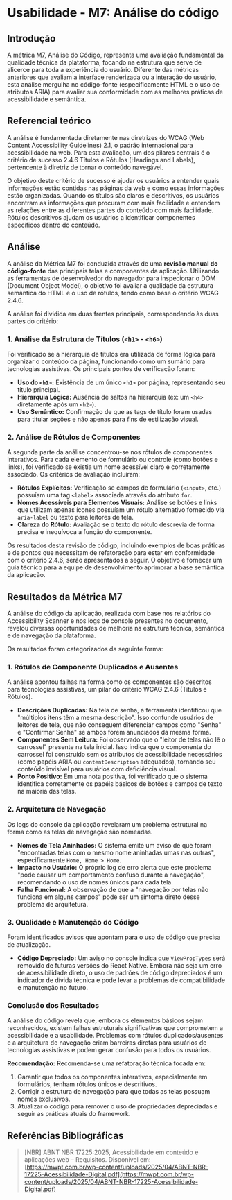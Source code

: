 # Usabilidade - M7: Análise do código

## Introdução

  A métrica M7, Análise do Código, representa uma avaliação fundamental da qualidade técnica da plataforma, focando na estrutura que serve de 
  alicerce para toda a experiência do usuário. Diferente das métricas anteriores que avaliam a interface renderizada ou a interação do 
  usuário, esta análise mergulha no código-fonte (especificamente HTML e o uso de atributos ARIA) para avaliar sua conformidade com as 
  melhores práticas de acessibilidade e semântica.

## Referencial teórico 

  A análise é fundamentada diretamente nas diretrizes do WCAG (Web Content Accessibility Guidelines) 2.1, o padrão internacional para 
  acessibilidade na web. Para esta avaliação, um dos pilares centrais é o critério de sucesso 2.4.6 Títulos e Rótulos (Headings and Labels), 
  pertencente à diretriz de tornar o conteúdo navegável.

  O objetivo deste critério de sucesso é ajudar os usuários a entender quais informações estão contidas nas páginas da web e como essas 
  informações estão organizadas. Quando os títulos são claros e descritivos, os usuários encontram as informações que procuram com mais 
  facilidade e entendem as relações entre as diferentes partes do conteúdo com mais facilidade. Rótulos descritivos ajudam os usuários a 
  identificar componentes específicos dentro do conteúdo.

## Análise

A análise da Métrica M7 foi conduzida através de uma **revisão manual do código-fonte** das principais telas e componentes da aplicação. Utilizando as ferramentas de desenvolvedor do navegador para inspecionar o DOM (Document Object Model), o objetivo foi avaliar a qualidade da estrutura semântica do HTML e o uso de rótulos, tendo como base o critério WCAG 2.4.6.

A análise foi dividida em duas frentes principais, correspondendo às duas partes do critério:

### 1. Análise da Estrutura de Títulos (`<h1>` - `<h6>`)

Foi verificado se a hierarquia de títulos era utilizada de forma lógica para organizar o conteúdo da página, funcionando como um sumário para tecnologias assistivas. Os principais pontos de verificação foram:

* **Uso do `<h1>`:** Existência de um único `<h1>` por página, representando seu título principal.
* **Hierarquia Lógica:** Ausência de saltos na hierarquia (ex: um `<h4>` diretamente após um `<h2>`).
* **Uso Semântico:** Confirmação de que as tags de título foram usadas para titular seções e não apenas para fins de estilização visual.

### 2. Análise de Rótulos de Componentes

A segunda parte da análise concentrou-se nos rótulos de componentes interativos. Para cada elemento de formulário ou controle (como botões e links), foi verificado se existia um nome acessível claro e corretamente associado. Os critérios de avaliação incluíram:

* **Rótulos Explícitos:** Verificação se campos de formulário (`<input>`, etc.) possuíam uma tag `<label>` associada através do atributo `for`.
* **Nomes Acessíveis para Elementos Visuais:** Análise se botões e links que utilizam apenas ícones possuíam um rótulo alternativo fornecido via `aria-label` ou texto para leitores de tela.
* **Clareza do Rótulo:** Avaliação se o texto do rótulo descrevia de forma precisa e inequívoca a função do componente.

Os resultados desta revisão de código, incluindo exemplos de boas práticas e de pontos que necessitam de refatoração para estar em conformidade com o critério 2.4.6, serão apresentados a seguir. O objetivo é fornecer um guia técnico para a equipe de desenvolvimento aprimorar a base semântica da aplicação.

## Resultados da Métrica M7

A análise do código da aplicação, realizada com base nos relatórios do Accessibility Scanner e nos logs de console presentes no documento, revelou diversas oportunidades de melhoria na estrutura técnica, semântica e de navegação da plataforma.

Os resultados foram categorizados da seguinte forma:

### 1. Rótulos de Componente Duplicados e Ausentes

A análise apontou falhas na forma como os componentes são descritos para tecnologias assistivas, um pilar do critério WCAG 2.4.6 (Títulos e Rótulos).

* **Descrições Duplicadas:** Na tela de senha, a ferramenta identificou que "múltiplos itens têm a mesma descrição". Isso confunde usuários de leitores de tela, que não conseguem diferenciar campos como "Senha" e "Confirmar Senha" se ambos forem anunciados da mesma forma.
* **Componentes Sem Leitura:** Foi observado que o "leitor de telas não lê o carrossel" presente na tela inicial. Isso indica que o componente do carrossel foi construído sem os atributos de acessibilidade necessários (como papéis ARIA ou `contentDescription` adequados), tornando seu conteúdo invisível para usuários com deficiência visual.
* **Ponto Positivo:** Em uma nota positiva, foi verificado que o sistema identifica corretamente os papéis básicos de botões e campos de texto na maioria das telas.

### 2. Arquitetura de Navegação

Os logs do console da aplicação revelaram um problema estrutural na forma como as telas de navegação são nomeadas.

* **Nomes de Tela Aninhados:** O sistema emite um aviso de que foram "encontradas telas com o mesmo nome aninhadas umas nas outras", especificamente `Home, Home > Home`.
* **Impacto no Usuário:** O próprio log de erro alerta que este problema "pode causar um comportamento confuso durante a navegação", recomendando o uso de nomes únicos para cada tela.
* **Falha Funcional:** A observação de que a "navegação por telas não funciona em alguns campos" pode ser um sintoma direto desse problema de arquitetura.

### 3. Qualidade e Manutenção do Código

Foram identificados avisos que apontam para o uso de código que precisa de atualização.

* **Código Depreciado:** Um aviso no console indica que `ViewPropTypes` será removido de futuras versões do React Native. Embora não seja um erro de acessibilidade direto, o uso de padrões de código depreciados é um indicador de dívida técnica e pode levar a problemas de compatibilidade e manutenção no futuro.

### Conclusão dos Resultados

A análise do código revela que, embora os elementos básicos sejam reconhecidos, existem falhas estruturais significativas que comprometem a acessibilidade e a usabilidade. Problemas com rótulos duplicados/ausentes e a arquitetura de navegação criam barreiras diretas para usuários de tecnologias assistivas e podem gerar confusão para todos os usuários.

**Recomendação:** Recomenda-se uma refatoração técnica focada em:
1.  Garantir que todos os componentes interativos, especialmente em formulários, tenham rótulos únicos e descritivos.
2.  Corrigir a estrutura de navegação para que todas as telas possuam nomes exclusivos.
3.  Atualizar o código para remover o uso de propriedades depreciadas e seguir as práticas atuais do framework.

## Referências Bibliográficas

> [NBR] ABNT NBR 17225:2025, Acessibilidade em conteúdo e aplicações web – Requisitos. Disponível em: [https://mwpt.com.br/wp-content/uploads/2025/04/ABNT-NBR-17225-Acessibilidade-Digital.pdf](https://mwpt.com.br/wp-content/uploads/2025/04/ABNT-NBR-17225-Acessibilidade-Digital.pdf)
